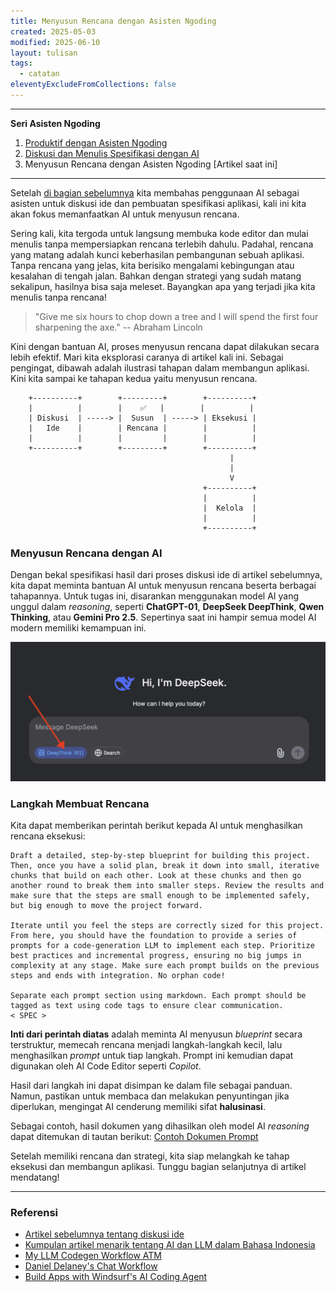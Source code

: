 ```yaml
---
title: Menyusun Rencana dengan Asisten Ngoding
created: 2025-05-03
modified: 2025-06-10
layout: tulisan
tags:
  - catatan
eleventyExcludeFromCollections: false
---
```


--- 
**Seri Asisten Ngoding**
1. [Produktif dengan Asisten Ngoding](/catatan/asisten-ngoding)
2. [Diskusi dan Menulis Spesifikasi dengan AI](/catatan/asisten-ngoding-2)
3. Menyusun Rencana dengan Asisten Ngoding [Artikel saat ini]
---


Setelah [di bagian sebelumnya](/catatan/asisten-ngoding-2) kita membahas penggunaan AI sebagai asisten untuk diskusi ide dan pembuatan spesifikasi aplikasi, kali ini kita akan fokus memanfaatkan AI untuk menyusun rencana. 

Sering kali, kita tergoda untuk langsung membuka kode editor dan mulai menulis tanpa mempersiapkan rencana terlebih dahulu. Padahal, rencana yang matang adalah kunci keberhasilan pembangunan sebuah aplikasi. Tanpa rencana yang jelas, kita berisiko mengalami kebingungan atau kesalahan di tengah jalan. Bahkan dengan strategi yang sudah matang sekalipun, hasilnya bisa saja meleset. Bayangkan apa yang terjadi jika kita menulis tanpa rencana!

> "Give me six hours to chop down a tree and I will spend the first four sharpening the axe." -- Abraham Lincoln

Kini dengan bantuan AI, proses menyusun rencana dapat dilakukan secara lebih efektif. Mari kita eksplorasi caranya di artikel kali ini. Sebagai pengingat, dibawah adalah ilustrasi tahapan dalam membangun aplikasi. Kini kita sampai ke tahapan kedua yaitu menyusun rencana.

```
    +----------+        +---------+        +----------+
    |          |        |    ✅   |        |          |
    | Diskusi  | -----> |  Susun  | -----> | Eksekusi |
    |   Ide    |        | Rencana |        |          |
    |          |        |         |        |          |
    +----------+        +---------+        +----------+
                                                 |
                                                 |
                                                 V
                                           +----------+
                                           |          |
                                           |  Kelola  |
                                           |          |
                                           +----------+
```

### Menyusun Rencana dengan AI

Dengan bekal spesifikasi hasil dari proses diskusi ide di artikel sebelumnya, kita dapat meminta bantuan AI untuk menyusun rencana beserta berbagai tahapannya. Untuk tugas ini, disarankan menggunakan model AI yang unggul dalam *reasoning*, seperti **ChatGPT-01**, **DeepSeek DeepThink**, **Qwen Thinking**, atau **Gemini Pro 2.5**. Sepertinya saat ini hampir semua model AI modern memiliki kemampuan ini.

![DeepSeek DeepThink](/assets/asisten/deepseek-r1.png)

### Langkah Membuat Rencana

Kita dapat memberikan perintah berikut kepada AI untuk menghasilkan rencana eksekusi:

```text
Draft a detailed, step-by-step blueprint for building this project. Then, once you have a solid plan, break it down into small, iterative chunks that build on each other. Look at these chunks and then go another round to break them into smaller steps. Review the results and make sure that the steps are small enough to be implemented safely, but big enough to move the project forward.

Iterate until you feel the steps are correctly sized for this project. From here, you should have the foundation to provide a series of prompts for a code-generation LLM to implement each step. Prioritize best practices and incremental progress, ensuring no big jumps in complexity at any stage. Make sure each prompt builds on the previous steps and ends with integration. No orphan code!

Separate each prompt section using markdown. Each prompt should be tagged as text using code tags to ensure clear communication.
< SPEC >
```

**Inti dari perintah diatas** adalah meminta AI menyusun _blueprint_ secara terstruktur, memecah rencana menjadi langkah-langkah kecil, lalu menghasilkan *prompt* untuk tiap langkah. Prompt ini kemudian dapat digunakan oleh AI Code Editor seperti *Copilot*.

Hasil dari langkah ini dapat disimpan ke dalam file sebagai panduan. Namun, pastikan untuk membaca dan melakukan penyuntingan jika diperlukan, mengingat AI cenderung memiliki sifat **halusinasi**.

Sebagai contoh, hasil dokumen yang dihasilkan oleh model AI *reasoning* dapat ditemukan di tautan berikut:
[Contoh Dokumen Prompt](/assets/asisten/prompt_plan.md)

Setelah memiliki rencana dan strategi, kita siap melangkah ke tahap eksekusi dan membangun aplikasi. Tunggu bagian selanjutnya di artikel mendatang!

---

### Referensi

- [Artikel sebelumnya tentang diskusi ide](/catatan/asisten-ngoding-2)
- [Kumpulan artikel menarik tentang AI dan LLM dalam Bahasa Indonesia](https://dekontaminasi.substack.com)
- [My LLM Codegen Workflow ATM](https://harper.blog/2025/02/16/my-llm-codegen-workflow-atm/)
- [Daniel Delaney's Chat Workflow](https://danieldelaney.net/chat)
- [Build Apps with Windsurf's AI Coding Agent](https://learn.deeplearning.ai/courses/build-apps-with-windsurfs-ai-coding-agent)
